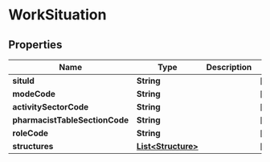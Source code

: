 # WorkSituation

## Properties
Name | Type | Description | Notes
------------ | ------------- | ------------- | -------------
**situId** | **String** |  |  [optional]
**modeCode** | **String** |  |  [optional]
**activitySectorCode** | **String** |  |  [optional]
**pharmacistTableSectionCode** | **String** |  |  [optional]
**roleCode** | **String** |  |  [optional]
**structures** | [**List&lt;Structure&gt;**](Structure.md) |  |  [optional]
